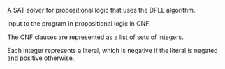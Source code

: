 A SAT solver for propositional logic that uses the DPLL algorithm.

Input to the program in propositional logic in CNF.

The CNF clauses are represented as a list of sets of integers.

Each integer represents a literal, which is negative if the literal is negated and positive otherwise.
